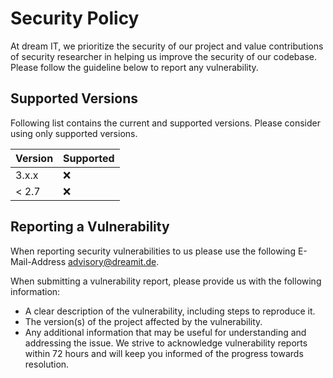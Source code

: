 # Security Policy

At dream IT, we prioritize the security of our project
and value contributions of security researcher in helping us improve
the security of our codebase.
Please follow the guideline below to report any vulnerability.

## Supported Versions

Following list contains the current and supported versions.
Please consider using only supported versions.

| Version | Supported |
| ------- | --------- |
| 3.x.x   | :x:       |
| < 2.7   | :x:       |

## Reporting a Vulnerability

When reporting security vulnerabilities to us please use the following
E-Mail-Address <advisory@dreamit.de>.

When submitting a vulnerability report, please provide us with the following information:

- A clear description of the vulnerability, including steps to reproduce it.
- The version(s) of the project affected by the vulnerability.
- Any additional information that may be useful for understanding and addressing the issue.
  We strive to acknowledge vulnerability reports within 72 hours and will keep you informed of the progress towards resolution.
